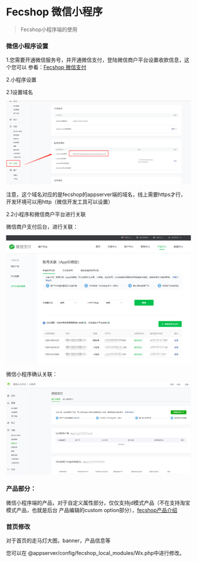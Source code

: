 Fecshop 微信小程序
==============


> Fecshop小程序端的使用


### 微信小程序设置


1.您需要开通微信服务号，并开通微信支付，登陆微信商户平台设置收款信息，这个您可以
参看：[Fecshop 微信支付](fecshop_payment_wx_method.md)

2.小程序设置

2.1设置域名

![](images/wxxx3.png)

注意，这个域名对应的是fecshop的appserver端的域名，线上需要https才行，开发环境可以用http（微信开发工具可以设置）

2.2小程序和微信商户平台进行关联

微信商户支付后台，进行关联：

![](images/wxxx1.png)

微信小程序确认关联：

![](images/wxxx2.png)


### 产品部分：

微信小程序端的产品，对于自定义属性部分，仅仅支持jd模式产品（不在支持淘宝模式产品，也就是后台
产品编辑的custom option部分），[fecshop产品介绍](http://www.fecshop.com/doc/fecshop-guide/instructions/cn-1.0/guide-fecshop_product.html#2)



### 首页修改

对于首页的走马灯大图，banner，产品信息等

您可以在 @appserver/config/fecshop_local_modules/Wx.php中进行修改。































